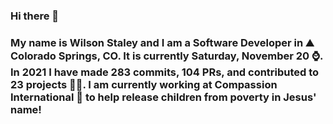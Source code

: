 ### Hi there 👋

### My name is Wilson Staley and I am a Software Developer in ⛰ Colorado Springs, CO.  It is currently Saturday, November 20 ⌚. In 2021 I have made 283 commits, 104 PRs, and contributed to 23 projects 👨‍💻. I am currently working at Compassion International 🏢 to help release children from poverty in Jesus' name!